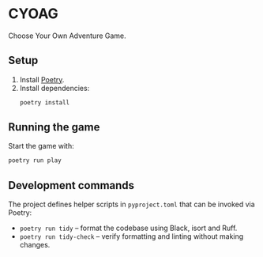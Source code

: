 # CYOAG

Choose Your Own Adventure Game.

## Setup

1. Install [Poetry](https://python-poetry.org/docs/#installation).
2. Install dependencies:
   ```bash
   poetry install
   ```

## Running the game

Start the game with:

```bash
poetry run play
```

## Development commands

The project defines helper scripts in `pyproject.toml` that can be invoked via Poetry:

- `poetry run tidy` – format the codebase using Black, isort and Ruff.
- `poetry run tidy-check` – verify formatting and linting without making changes.


